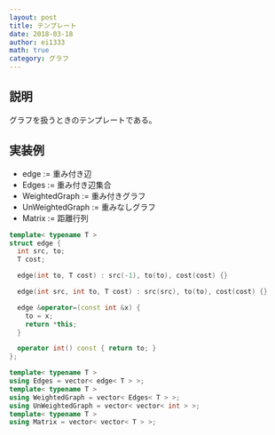 ```yaml
---
layout: post
title: テンプレート
date: 2018-03-18
author: ei1333
math: true
category: グラフ
---
```


## 説明
グラフを扱うときのテンプレートである。


## 実装例

* edge := 重み付き辺
* Edges := 重み付き辺集合
* WeightedGraph := 重み付きグラフ
* UnWeightedGraph := 重みなしグラフ
* Matrix := 距離行列

```cpp
template< typename T >
struct edge {
  int src, to;
  T cost;

  edge(int to, T cost) : src(-1), to(to), cost(cost) {}

  edge(int src, int to, T cost) : src(src), to(to), cost(cost) {}

  edge &operator=(const int &x) {
    to = x;
    return *this;
  }

  operator int() const { return to; }
};

template< typename T >
using Edges = vector< edge< T > >;
template< typename T >
using WeightedGraph = vector< Edges< T > >;
using UnWeightedGraph = vector< vector< int > >;
template< typename T >
using Matrix = vector< vector< T > >;
```
